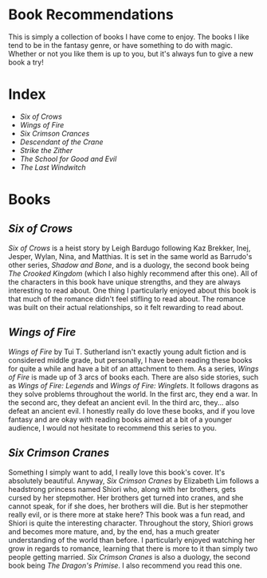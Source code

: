 <html>
  <head>
   
  </head>
  <body>
    <h1>Book Recommendations</h1>
      <p>This is simply a collection of books I have come to enjoy. The books I like tend to be in the fantasy genre, or have something to do with magic. Whether or not you like them is up to you, but it's always fun to give a new book a try!</p>
    <h1>Index</h1>
      <ul>
        <li><em>Six of Crows</em></li>
        <li><em>Wings of Fire</em></li>
        <li><em>Six Crimson Crances</em></li>
        <li><em>Descendant of the Crane</em></li>
        <li><em>Strike the Zither</em></li>
        <li><em>The School for Good and Evil</em></li>
        <li><em>The Last Windwitch</em></li>
      </ul>
    <h1>Books</h1>
    <h2><em>Six of Crows</em></h2>
    <p><em>Six of Crows</em> is a heist story by Leigh Bardugo following Kaz Brekker, Inej, Jesper, Wylan, Nina, and Matthias. It is set in the same world as Barrudo's other series, <em>Shadow and Bone</em>, and is a duology, the second book being <em>The Crooked Kingdom</em> (which I also highly recommend after this one). All of the characters in this book have unique strengths, and they are always interesting to read about. One thing I particularly enjoyed about this book is that much of the romance didn't feel stifling to read about. The romance was built on their actual relationships, so it felt rewarding to read about.</p>
    <h2><em>Wings of Fire</em></h2>
    <p><em>Wings of Fire</em> by Tui T. Sutherland isn't exactly young adult fiction and is considered middle grade, but personally, I have been reading these books for quite a while and have a bit of an attachment to them. As a series, <em>Wings of Fire</em> is made up of 3 arcs of books each. There are also side stories, such as <em>Wings of Fire: Legends</em> and <em>Wings of Fire: Winglets</em>. It follows dragons as they solve problems throughout the world. In the first arc, they end a war. In the second arc, they defeat an ancient evil. In the third arc, they... also defeat an ancient evil. I honestly really do love these books, and if you love fantasy and are okay with reading books aimed at a bit of a younger audience, I would not hesitate to recommend this series to you.</p>
    <h2><em>Six Crimson Cranes</em></h2>
    <p>Something I simply want to add, I really love this book's cover. It's absolutely beautiful. Anyway, <em>Six Crimson Cranes</em> by Elizabeth Lim follows a headstrong princess named Shiori who, along with her brothers, gets cursed by her stepmother. Her brothers get turned into cranes, and she cannot speak, for if she does, her brothers will die. But is her stepmother really evil, or is there more at stake here? This book was a fun read, and Shiori is quite the interesting character. Throughout the story, Shiori grows and becomes more mature, and, by the end, has a much greater understanding of the world than before. I particularly enjoyed watching her grow in regards to romance, learning that there is more to it than simply two people getting married. <em>Six Crimson Cranes</em> is also a duology, the second book being <em>The Dragon's Primise</em>. I also recommend you read this one.</p>
  </body>
</html>
